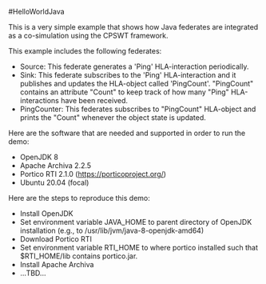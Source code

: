 #HelloWorldJava

This is a very simple example that shows how Java federates are integrated as a co-simulation using the CPSWT framework.

This example includes the following federates:
* Source: This federate generates a 'Ping' HLA-interaction periodically.
* Sink: This federate subscribes to the 'Ping' HLA-interaction and it publishes and updates the HLA-object called 'PingCount'. "PingCount" contains an attribute "Count" to keep track of how many "Ping" HLA-interactions have been received.
* PingCounter: This federates subscribes to "PingCount" HLA-object and prints the "Count" whenever the object state is updated.

Here are the software that are needed and supported in order to run the demo:
* OpenJDK 8
* Apache Archiva 2.2.5
* Portico RTI 2.1.0 (https://porticoproject.org/)
* Ubuntu 20.04 (focal)

Here are the steps to reproduce this demo:
* Install OpenJDK
* Set environment variable JAVA_HOME to parent directory of OpenJDK installation (e.g., to /usr/lib/jvm/java-8-openjdk-amd64)
* Download Portico RTI
* Set environment variable RTI_HOME to where portico installed such that $RTI_HOME/lib contains portico.jar.
* Install Apache Archiva
* ...TBD...
